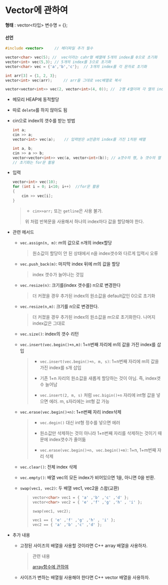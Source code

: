 # Vector에 관하여

**형태** : vector<타입> 변수명 = {};

#### 선언

```c++
#include <vector>     // 헤더파일 추가 필수

vector<char> vec(5); //  vec이라는 cahr형 배열에 5개의 index를 0으로 초기화
vector<int> vec(5,3); // 5개의 index를 3으로 초기화
vector<char> vec = {'a','b','c'};  // 3개의 index를 각 문자로 초기화

int arr[3] = {1, 2, 3};
vector<int> vec(arr);     // arr을 그대로 vec배열로 복사

vector<vector<int>> vec(2, vector<int>(4, 0)); //  2행 4열이며 각 열의 index는 0으로 초기화 된 2차원 벡터
```

- 메모리 HEAP에 동적할당

- 따로 `delete`를 하지 않아도 됨

- cin으로 index의 갯수를 받는 방법

  ```c++
  int a;
  cin >> a;
  vector<int> vec(a);    // 입력받은 a만큼의 index를 가진 1차원 배열
  
  int a, b;
  cin >> a >> b;
  vector<vector<int>> vec(a, vector<int>(b)); // a갯수의 행, b 갯수의 열 intdex를 가진 2차원 배열 
  // 초기화는 for문 활용
  ```

- 입력

  ```c++
  vector<int> vec(10);
  for (int i = 0; i<10; i++)  //for문 활용
  {
      cin >> vec[i];
  }
  ```

  > - `cin>>arr;` 또는 `getline`은 사용 불가. 
  >
  > 위 처럼 반복문을 사용해서 하나의 index마다 값을 할당해야 한다.




- 관련 메서드

  - `vec.assign(n, m)`: m의 값으로 n개의 index할당

    > 원소값이 할당이 안 된 상태에서  n을 index갯수와 다르게 입력시 오류 

  - `vec.push_back(m)`: 마지막 index 뒤에 m의 값을 할당

    > index 갯수가 늘어나는 것임

  - `vec.resize(n)`: 크기를(index 갯수를) n으로 변경한다

    > 더 커졌을 경우 추가된 index의 원소값을 default값인 0으로 초기화

  - `vec.resize(n,m)`: 크기를 n으로 변경한다.

    > 더 커졌을 경우 추가된 index의 원소값을 m으로 초기화한다. 나머지 index값은 그대로

  - `vec.size()`: index의 갯수 리턴

  - `vec.insert(vec.begin()+n,m)`: 1+n번째 자리에 m의 값을 가진 index를 삽입

    >- `vec.insert(vec.begin()+n, m, s)`: 1+n번째 자리에 m의 값을 가진 index를 s개 삽입
    >
    >- 기존 1+n 자리의 원소값을 새롭게 할당하는 것이 아님. 즉, index갯수 늘어남
    >
    >- `vec.insert(2, m, s)` 처럼 `vec.bigin()+n` 자리에 int형 값을 넣으면 에러.  m, s자리에는 int형 값 가능

  - `vec.erase(vec.begin()+n)`: 1+n번째 자리 index삭제

    > - `vec.degin()` 대신 int형 정수를 넣으면 에러
    >
    > - 원소값만 삭제하는 것이 아니라 1+n번째 자리를 삭제하는 것이기 때문에 index갯수가 줄어듦
    > - `vec.erase(vec.begin()+n, vec.begin()+m)`: 1+n, 1+m번째 자리 삭제

  - `vec.clear()`: 전체 index 삭제

  - `vec.empty()`: 배열 vec의 모든 index가 비어있으면 1을, 아니면 0을 반환.

  - `swap(vec1, vec2)`: 두 배열 vec1, vec2을 스왑(교환)

    > ```c++
    > vector<char> vec1 = { 'a' ,'b' ,'c' ,'d' };
    > vector<char> vec2 = { 'e' ,'f' ,'g' ,'h' , 'i' };
    > 
    > swap(vec1, vec2);
    > 
    > vec1 == { 'e' ,'f' ,'g' ,'h' , 'i' };
    > vec2 == { 'a' ,'b' ,'c' ,'d' };
    > ```



- 추가 내용

  - 고정된 사이즈의 배열을 사용할 것이라면 C++ array 배열을 사용하자.

    > 관련 내용
    >
    > [array함수에 관하여](https://github.com/HibernationNo1/TIL/blob/master/study_C%2B%2B/array%ED%95%A8%EC%88%98%EC%97%90%20%EA%B4%80%ED%95%98%EC%97%AC.md)

  - 사이즈가 변하는 배열읠 사용해야 한다면 C++ vector 배열을 사용하자.

